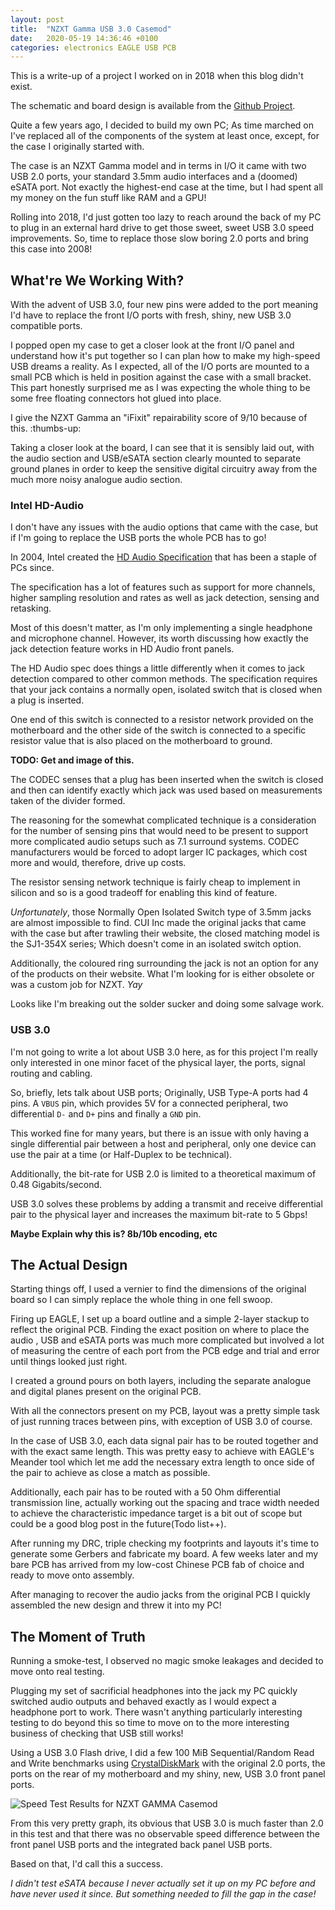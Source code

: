 ```yaml
---
layout: post
title:  "NZXT Gamma USB 3.0 Casemod"
date:   2020-05-19 14:36:46 +0100
categories: electronics EAGLE USB PCB
---
```

This is a write-up of a project I worked on in 2018 when this blog didn't exist.

The schematic and board design is available from the [Github Project](
https://github.com/bartlettD/nzxt-gamma-usb3).

Quite a few years ago, I decided to build my own PC; As time marched on I've 
replaced all of the components of the system at least once, except, for the case
I originally started with.

The case is an NZXT Gamma model and in terms in I/O it came with two USB 2.0 
ports, your standard 3.5mm audio interfaces and a (doomed) eSATA port. Not 
exactly the highest-end case at the time, but I had spent all my money on the 
fun stuff like RAM and a GPU!

Rolling into 2018, I'd just gotten too lazy to reach around the back of my PC to
plug in an external hard drive to get those sweet, sweet USB 3.0 speed 
improvements. So, time to replace those slow boring 2.0 ports and bring this 
 case into 2008!

## What're We Working With?

With the advent of USB 3.0, four new pins were added to the port meaning I'd 
have to replace the front I/O ports with fresh, shiny, new USB 3.0 compatible 
ports.

I popped open my case to get a closer look at the front I/O panel and understand 
how it's put together so I can plan how to make my high-speed USB dreams a 
reality. As I expected, all of the I/O ports are mounted to a small PCB which is 
held in position against the case with a small bracket. This part honestly 
surprised me as I was expecting the whole thing to be some free 
floating connectors hot glued into place.

I give the NZXT Gamma an "iFixit" repairability score of 9/10 because of this.
:thumbs-up:

Taking a closer look at the board, I can see that it is sensibly laid out, with 
the audio section and USB/eSATA section clearly mounted to separate ground 
planes in order to keep the sensitive digital circuitry away from the much more 
noisy analogue audio section.

### Intel HD-Audio

I don't have any issues with the audio options that came with the case, but if 
I'm going to replace the USB ports the whole PCB has to go!

In 2004, Intel created the [HD Audio Specification](
https://en.wikipedia.org/wiki/Intel_High_Definition_Audio) that has been a 
staple of PCs since.

The specification has a lot of features such as support for more channels, 
higher sampling resolution and rates as well as jack detection, sensing and 
retasking.

Most of this doesn't matter, as I'm only implementing a single headphone and 
microphone channel. However, its worth discussing how exactly the jack 
detection feature works in HD Audio front panels.

The HD Audio spec does things a little differently when it comes to jack 
detection compared to other common methods. The specification requires that 
your jack contains a normally open, isolated switch that is closed when a plug 
is inserted.

One end of this switch is connected to a resistor network provided on the 
motherboard and the other side of the switch is connected to a specific 
resistor value that is also placed on the motherboard to ground.

**TODO: Get and image of this.**

The CODEC senses that a plug has been inserted when the switch is closed and 
then can identify exactly which jack was used based on measurements taken of the
divider formed.

The reasoning for the somewhat complicated technique is a consideration for the
number of sensing pins that would need to be present to support more complicated
audio setups such as 7.1 surround systems. CODEC manufacturers would be forced 
to adopt larger IC packages, which cost more and would, therefore, drive up 
costs.

The resistor sensing network technique is fairly cheap to implement in silicon 
and so is a good tradeoff for enabling this kind of feature.

*Unfortunately*, those Normally Open Isolated Switch type of 3.5mm jacks are 
almost impossible to find. CUI Inc made the original jacks that came with the 
case but after trawling their website, the closed matching model is the SJ1-354X
series; Which doesn't come in an isolated switch option.

Additionally, the coloured ring surrounding the jack is not an option for any of
the products on their website. What I'm looking for is either obsolete or was a 
custom job for NZXT. *Yay*

Looks like I'm breaking out the solder sucker and doing some salvage work.

### USB 3.0

I'm not going to write a lot about USB 3.0 here, as for this project I'm really
only interested in one minor facet of the physical layer, the ports, signal
routing and cabling.

So, briefly, lets talk about USB ports; Originally, USB Type-A ports had 4 pins.
A `VBUS` pin, which provides 5V for a connected peripheral, two differential `D-`
and `D+` pins and finally a `GND` pin.

This worked fine for many years, but there is an issue with only having a single
differential pair between a host and peripheral, only one device can use the pair
at a time (or Half-Duplex to be technical).

Additionally, the bit-rate for USB 2.0 is limited to a theoretical maximum of
0.48 Gigabits/second.

USB 3.0 solves these problems by adding a transmit and receive differential pair
to the physical layer and increases the maximum bit-rate to 5 Gbps!

**Maybe Explain why this is? 8b/10b encoding, etc**
## The Actual Design

Starting things off, I used a vernier to find the dimensions of the original 
board so I can simply replace the whole thing in one fell swoop.

Firing up EAGLE, I set up a board outline and a simple 2-layer stackup to 
reflect the original PCB. Finding the exact position on where to place the audio
, USB and eSATA ports was much more complicated but involved a lot of measuring 
the centre of each port from the PCB edge and trial and error until things 
looked just right.

I created a ground pours on both layers, including the separate analogue and 
digital planes present on the original PCB. 

With all the connectors present on my PCB, layout was a pretty simple task of 
just running traces between pins, with exception of USB 3.0 of course.

In the case of USB 3.0, each data signal pair has to be routed together and 
with the exact same length. This was pretty easy to achieve with EAGLE's 
Meander tool which let me add the necessary extra length to once side of the 
pair to achieve as close a match as possible.

Additionally, each pair has to be routed with a 50 Ohm differential transmission
line, actually working out the spacing and trace width needed to achieve the 
characteristic impedance target is a bit out of scope but could be a good blog 
post in the future(Todo list++).

After running my DRC, triple checking my footprints and layouts it's time to 
generate some Gerbers and fabricate my board. A few weeks later and my bare PCB 
has arrived from my low-cost Chinese PCB fab of choice and ready to move onto 
assembly.

After managing to recover the audio jacks from the original PCB I quickly 
assembled the new design and threw it into my PC!

## The Moment of Truth

Running a smoke-test, I observed no magic smoke leakages and decided to move 
onto real testing.

Plugging my set of sacrificial headphones into the jack my PC quickly switched 
audio outputs and behaved exactly as I would expect a headphone port to work. 
There wasn't anything particularly interesting testing to do beyond this so 
time to move on to the more interesting business of checking that USB still 
works!

Using a USB 3.0 Flash drive, I did a few 100 MiB Sequential/Random Read and 
Write benchmarks using [CrystalDiskMark](
https://crystalmark.info/en/software/crystaldiskmark/) with the original 2.0 
ports, the ports on the rear of my motherboard and my shiny, new, USB 3.0 front
panel ports.

![Speed Test Results for NZXT GAMMA Casemod](https://docs.google.com/spreadsheets/d/e/2PACX-1vSBOdGg8w3AoiV5e519aPuTeUsXt7cbHnaG9BHveeQes3GPDt3eObu8IhEk3lxy2IHo7Q17O4EWyLWU/pubchart?oid=1971193007&format=image)

From this very pretty graph, its obvious that USB 3.0 is much faster than 2.0 
in this test and that there was no observable speed difference between the front
panel USB ports and the integrated back panel USB ports.

Based on that, I'd call this a success.

*I didn't test eSATA because I never actually set it up on my PC before and have
never used it since. But something needed to fill the gap in the case!*


